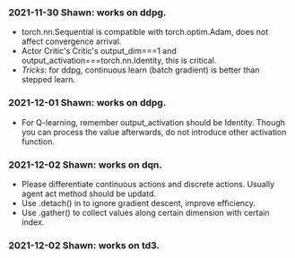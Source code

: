 ### 2021-11-30 Shawn: works on ddpg.

- torch.nn.Sequential is compatible with torch.optim.Adam, does not affect convergence arrival.
- Actor Critic's Critic's output_dim===1 and output_activation===torch.nn.Identity, this is critical.
- _Tricks_: for ddpg, continuous learn (batch gradient) is better than stepped learn.

### 2021-12-01 Shawn: works on ddpg.
- For Q-learning, remember output_activation should be Identity. Though you can process the value afterwards, do not introduce other activation function.

### 2021-12-02 Shawn: works on dqn.
- Please differentiate continuous actions and discrete actions. Usually agent act method should be updatd.
- Use .detach() in to ignore gradient descent, improve efficiency.
- Use .gather() to collect values along certain dimension with certain index.

### 2021-12-02 Shawn: works on td3.
